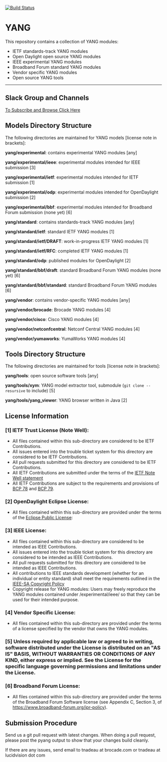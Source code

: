 [![Build Status](https://travis-ci.org/YangModels/yang.svg)](https://travis-ci.org/YangModels/yang)

YANG
=====

This repository contains a collection of YANG modules:

  * IETF standards-track YANG modules
  * Open Daylight open source YANG modules
  * IEEE experimental YANG modules
  * Broadband Forum standard YANG modules
  * Vendor specific YANG modules
  * Open source YANG tools

***
## Slack Group and Channels
 [To Subscribe and Browse Click Here](https://yangmodels.slack.com)

## Models Directory Structure

The following directories are maintained for YANG models [license note in brackets]:

  **yang/experimental**: contains experimental YANG modules [any]

  **yang/experimental/ieee**: experimental modules intended for IEEE submission [3]

  **yang/experimental/ietf**: experimental modules intended for IETF submission [1]

  **yang/experimental/odp**: experimental modules intended for OpenDaylight submission [2]

  **yang/experimental/bbf**: experimental modules intended for Broadband Forum submission (none yet) [6]

  **yang/standard**: contains standards-track YANG modules [any]

  **yang/standard/ietf**: standard IETF YANG modules [1]

  **yang/standard/ietf/DRAFT**: work-in-progress IETF YANG modules [1]

  **yang/standard/ietf/RFC**: completed IETF YANG modules [1]

  **yang/standard/odp**: published modules for OpenDaylight [2]

  **yang/standard/bbf/draft**: standard Broadband Forum YANG modules (none yet) [6]

  **yang/standard/bbf/standard**: standard Broadband Forum YANG modules [6]

  **yang/vendor**: contains vendor-specific YANG modules [any]

  **yang/vendor/brocade**: Brocade YANG modules [4]
  
  **yang/vendor/cisco**: Cisco YANG modules [4] 

  **yang/vendor/netconfcentral**: Netconf Central YANG modules [4]

  **yang/vendor/yumaworks**: YumaWorks YANG modules [4]

## Tools Directory Structure

The following directories are maintained for tools [license note in brackets]:

  **yang/tools**: open source software tools [any]

  **yang/tools/xym**: YANG model extractor tool, submodule (```git clone --resursive``` to include) [5]

  **yang/tools/yang_viewer**: YANG browser written in Java [2]


## License Information

### [1] IETF Trust License  (Note Well):

   * All files contained within this sub-directory are considered to be IETF Contributions.
   * All issues entered into the trouble ticket system for this directory are considered to be IETF Contributions.
   * All pull requests submitted for this directory are considered to be IETF Contributions.
   * All IETF Contributions are submitted under the terms of the [IETF Note Well statement](http://www.ietf.org/about/note-well.html)
   * All IETF Contributions are subject to the requirements and provisions of [BCP 78](http://tools.ietf.org/rfc/bcp/bcp78.txt) and [BCP 79](http://tools.ietf.org/rfc/bcp/bcp79.txt).

### [2] OpenDaylight Eclipse License:

   * All files contained within this sub-directory are provided under the terms of the [Eclipse Public License](https://www.eclipse.org/legal/epl-v10.html):

### [3] IEEE License:

   * All files contained within this sub-directory are considered to be intended as IEEE Contributions.
   * All issues entered into the trouble ticket system for this directory are considered to be intended as IEEE Contributions.
   * All pull requests submitted for this directory are considered to be intended as IEEE Contributions.
   * All contributions to IEEE standards development (whether for an individual or entity standard) shall meet the requirements outlined in the [IEEE-SA Copyright Policy](https://standards.ieee.org/develop/policies/bylaws/sect6-7.html#7)
   * Copyright release for YANG modules: Users may freely reproduce the YANG modules contained under /experimental/ieee/ so that they can be used for their intended purpose.

### [4]  Vendor Specific License:

  * All files contained within this sub-directory are provided under the terms of a license specified by the vendor that owns the YANG modules.

### [5] Unless required by applicable law or agreed to in writing, software distributed under the License is distributed on an "AS IS" BASIS, WITHOUT WARRANTIES OR CONDITIONS OF ANY KIND, either express or implied. See the License for the specific language governing permissions and limitations under the License.

### [6] Broadband Forum License:

  * All files contained within this sub-directory are provided under the terms of the Broadband Forum Software license (see Appendix C, Section 3, of https://www.broadband-forum.org/ipr-policy).

## Submission Procedure

Send us a git pull request with latest changes. When doing a pull request, please post the pyang output to show that your changes build cleanly.

If there are any issues, send email to tnadeau at brocade.com or tnadeau at lucidvision dot com
